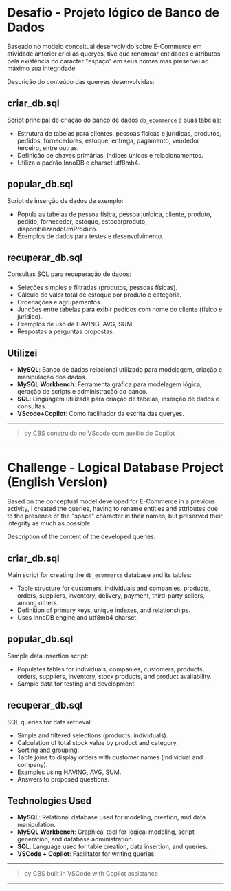# Desafio - Projeto lógico de Banco de Dados

Baseado no modelo conceitual desenvolvido sobre E-Commerce em atividade anterior criei as queryes, tive que renomear entidades e atributos pela existência do caracter "espaço" em seus nomes mas preservei ao máximo sua integridade. 

Descrição do conteúdo das queryes desenvolvidas:

## criar_db.sql
Script principal de criação do banco de dados `db_ecommerce` e suas tabelas:
- Estrutura de tabelas para clientes, pessoas físicas e jurídicas, produtos, pedidos, fornecedores, estoque, entrega, pagamento, vendedor terceiro, entre outras.
- Definição de chaves primárias, índices únicos e relacionamentos.
- Utiliza o padrão InnoDB e charset utf8mb4.

## popular_db.sql
Script de inserção de dados de exemplo:
- Popula as tabelas de pessoa física, pessoa jurídica, cliente, produto, pedido, fornecedor, estoque, estocarproduto, disponibilizandoUmProduto.
- Exemplos de dados para testes e desenvolvimento.

## recuperar_db.sql
Consultas SQL para recuperação de dados:
- Seleções simples e filtradas (produtos, pessoas físicas).
- Cálculo de valor total de estoque por produto e categoria.
- Ordenações e agrupamentos.
- Junções entre tabelas para exibir pedidos com nome do cliente (físico e jurídico).
- Exemplos de uso de HAVING, AVG, SUM.
- Respostas a perguntas propostas.

## Utilizei
- **MySQL**: Banco de dados relacional utilizado para modelagem, criação e manipulação dos dados.
- **MySQL Workbench**: Ferramenta gráfica para modelagem lógica, geração de scripts e administração do banco.
- **SQL**: Linguagem utilizada para criação de tabelas, inserção de dados e consultas.
- **VScode+Copilot**: Como facilitador da escrita das queryes.

---

> by CBS construido no VScode com auxílio do Copilot

---

# Challenge - Logical Database Project (English Version)

Based on the conceptual model developed for E-Commerce in a previous activity, I created the queries, having to rename entities and attributes due to the presence of the "space" character in their names, but preserved their integrity as much as possible.

Description of the content of the developed queries:

## criar_db.sql
Main script for creating the `db_ecommerce` database and its tables:
- Table structure for customers, individuals and companies, products, orders, suppliers, inventory, delivery, payment, third-party sellers, among others.
- Definition of primary keys, unique indexes, and relationships.
- Uses InnoDB engine and utf8mb4 charset.

## popular_db.sql
Sample data insertion script:
- Populates tables for individuals, companies, customers, products, orders, suppliers, inventory, stock products, and product availability.
- Sample data for testing and development.

## recuperar_db.sql
SQL queries for data retrieval:
- Simple and filtered selections (products, individuals).
- Calculation of total stock value by product and category.
- Sorting and grouping.
- Table joins to display orders with customer names (individual and company).
- Examples using HAVING, AVG, SUM.
- Answers to proposed questions.

## Technologies Used
- **MySQL**: Relational database used for modeling, creation, and data manipulation.
- **MySQL Workbench**: Graphical tool for logical modeling, script generation, and database administration.
- **SQL**: Language used for table creation, data insertion, and queries.
- **VSCode + Copilot**: Facilitator for writing queries.

---
> by CBS built in VSCode with Copilot assistance
---
